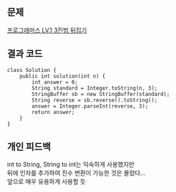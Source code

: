 ## 문제
[프로그래머스 LV.1 3진법 뒤집기](https://school.programmers.co.kr/learn/courses/30/lessons/68935)

## 결과 코드
```
class Solution {
    public int solution(int n) {
        int answer = 0;
        String standard = Integer.toString(n, 3);
        StringBuffer sb = new StringBuffer(standard);
        String reverse = sb.reverse().toString();
        answer = Integer.parseInt(reverse, 3);
        return answer;
    }
}
```

## 개인 피드백
int to String, String to int는 익숙하게 사용했지만  
뒤에 인자를 추가하여 진수 변환이 가능한 것은 몰랐다...  
앞으로 매우 유용하게 사용할 듯  
